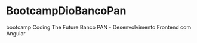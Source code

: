 # BootcampDioBancoPan
  bootcamp Coding The Future Banco PAN - Desenvolvimento Frontend com Angular 
